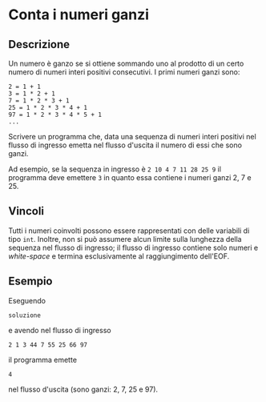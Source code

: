 Conta i numeri ganzi
====================

Descrizione
-----------

Un numero è ganzo se si ottiene sommando uno al prodotto di un certo numero di
numeri interi positivi consecutivi. I primi numeri ganzi sono:

	2 = 1 + 1
	3 = 1 * 2 + 1
	7 = 1 * 2 * 3 + 1
	25 = 1 * 2 * 3 * 4 + 1
	97 = 1 * 2 * 3 * 4 * 5 + 1
	...

Scrivere un programma che, data una sequenza di numeri interi positivi nel
flusso di ingresso emetta nel flusso d'uscita il numero di essi che sono ganzi.

Ad esempio, se la sequenza in ingresso è `2 10 4 7 11 28 25 9` il programma deve
emettere `3` in quanto essa contiene i numeri ganzi 2, 7 e 25.


Vincoli
-------

Tutti i numeri coinvolti possono essere rappresentati con delle variabili di
tipo `int`. Inoltre, non si può assumere alcun limite sulla lunghezza della
sequenza nel flusso di ingresso; il flusso di ingresso contiene solo numeri e 
*white-space* e termina esclusivamente al raggiungimento dell'EOF.


Esempio
-------

Eseguendo

	soluzione

e avendo nel flusso di ingresso

	2 1 3 44 7 55 25 66 97

il programma emette

	4

nel flusso d'uscita (sono ganzi: 2, 7, 25 e 97).
